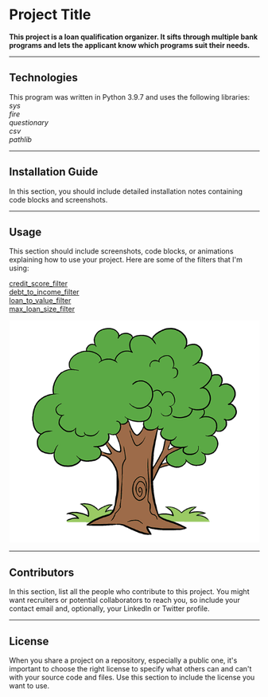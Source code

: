 # Project Title
**This project is a loan qualification organizer. It sifts through multiple bank programs and lets the applicant know which programs suit their needs.**


---

## Technologies

This program was written in Python 3.9.7 and uses the following libraries:<br />
*sys*<br />
*fire*<br />
*questionary*<br />
*csv*<br />
*pathlib*<br />


---

## Installation Guide

In this section, you should include detailed installation notes containing code blocks and screenshots.

---

## Usage

This section should include screenshots, code blocks, or animations explaining how to use your project.
Here are some of the filters that I'm using:<br />

[credit_score_filter](qualifier/filters/credit_score.py)<br />
[debt_to_income_filter](qualifier/filters/debt_to_income.py)<br />
[loan_to_value_filter](qualifier/filters/loan_to_value.py)<br />
[max_loan_size_filter](qualifier/filters/max_loan_size.py)<br />



![picture of a tree](tree_picture.png)

---

## Contributors

In this section, list all the people who contribute to this project. You might want recruiters or potential collaborators to reach you, so include your contact email and, optionally, your LinkedIn or Twitter profile.

---

## License

When you share a project on a repository, especially a public one, it's important to choose the right license to specify what others can and can't with your source code and files. Use this section to include the license you want to use.

